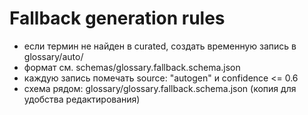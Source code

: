 # Fallback generation rules
- если термин не найден в curated, создать временную запись в glossary/auto/
- формат см. schemas/glossary.fallback.schema.json
- каждую запись помечать source: "autogen" и confidence <= 0.6
- схема рядом: glossary/glossary.fallback.schema.json (копия для удобства редактирования)
